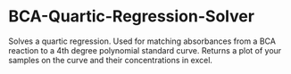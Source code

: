 # BCA-Quartic-Regression-Solver
Solves a quartic regression. Used for matching absorbances from a BCA reaction to a 4th degree polynomial standard curve. Returns a plot of your samples on the curve and their concentrations in excel.
